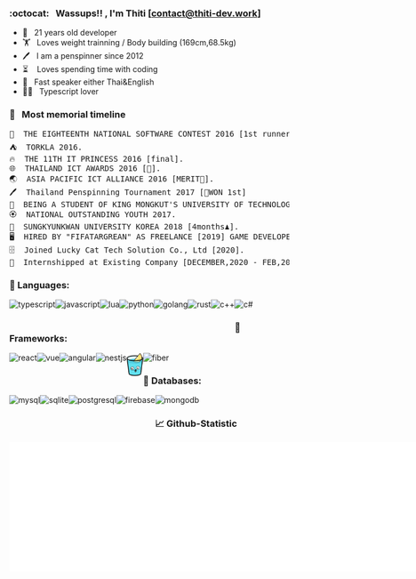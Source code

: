 ### :octocat: &nbsp; Wassups!! , I'm Thiti [contact@thiti-dev.work]

- 🏹 &nbsp; 21 years old developer
- 🏋️ &nbsp; Loves weight trainning / Body building (169cm,68.5kg)
- 🖊️ &nbsp; I am a penspinner since 2012
- ⏳ &nbsp;&nbsp;   Loves spending time with coding
- 👄 &nbsp; Fast speaker either Thai&English
- 🏴‍☠️ &nbsp; Typescript lover

<!---
### 💫 &nbsp; Comfortable stack tools
| 🌊 | 🌊 | 🎋 | 🐦 | 🦍 | 🦧 | 🦁 |
|:-----:|:-----:|:-----:|:-----:|:-----:|:-----:|:-----:|
| <b>React</b> | <b>React-Native</b> | <b>Vue</b> | <b>Angular</b> | <b>Express</b> | <b>go-fiber & gin-gonic</b> | <b>Nestjs</b> |
--->

### 🎲  &nbsp; Most memorial timeline
<pre>
🥇 &nbsp;THE EIGHTEENTH NATIONAL SOFTWARE CONTEST 2016 [1st runner up gold medal].
⛺️ &nbsp;TORKLA 2016.
🔥 &nbsp;THE 11TH IT PRINCESS 2016 [final].
🌐 &nbsp;THAILAND ICT AWARDS 2016 [🥇].
🌏 &nbsp;ASIA PACIFIC ICT ALLIANCE 2016 [MERIT🏅].
🖊️ &nbsp;Thailand Penspinning Tournament 2017 [🥇WON 1st]
📜 &nbsp;BEING A STUDENT OF KING MONGKUT'S UNIVERSITY OF TECHNOLOGY THONBURI 2017.
🏵️ &nbsp;NATIONAL OUTSTANDING YOUTH 2017.
🏫 &nbsp;SUNGKYUNKWAN UNIVERSITY KOREA 2018 [4months♟️].
🖥️ &nbsp;HIRED BY "FIFATARGREAN" AS FREELANCE [2019] GAME DEVELOPER [nodejs,react,vue,jquery] (4 months)[ENDED].
🗄️ &nbsp;Joined Lucky Cat Tech Solution Co., Ltd [2020].
💼 &nbsp;Internshipped at Existing Company [DECEMBER,2020 - FEB,2021].
</pre>

### 🔨 Languages:
<img align="left" src="https://cdn.iconscout.com/icon/free/png-256/typescript-3521774-2945272.png" alt="typescript" height="42px"/>
<img align="left" src="https://cdn.iconscout.com/icon/free/png-256/javascript-1-225993.png" alt="javascript" height="42px"/>
<img align="left" src="https://cdn.iconscout.com/icon/free/png-256/lua-3628897-3030037.png" alt="lua" height="42px"/>
<img align="left" src="https://cdn.iconscout.com/icon/free/png-256/python-3628999-3030224.png" alt="python" height="42px"/>
<img align="left" src="https://cdn.iconscout.com/icon/free/png-256/go-2752178-2284995.png" alt="golang" height="42px"/>
<img align="left" src="https://cdn.iconscout.com/icon/free/png-256/rust-3627930-3029156.png" alt="rust" height="42px"/>
<img align="left" src="https://cdn.iconscout.com/icon/free/png-256/c-4-226082.png" alt="c++" height="42px"/>
<img src="https://cdn.iconscout.com/icon/free/png-256/c-sharp-2-569585.png" alt="c#" height="42px"/>


### 🔨 Frameworks:
<img align="left" src="https://cdn.iconscout.com/icon/free/png-256/react-4-1175110.png" alt="react" height="42px"/>
<img align="left" src="https://cdn.iconscout.com/icon/free/png-256/vuejs-3-1175070.png" alt="vue" height="42px"/>
<img align="left" src="https://cdn.iconscout.com/icon/free/png-256/angular-3628622-3029847.png" alt="angular" height="42px"/>
<img align="left" src="https://cdn.icon-icons.com/icons2/2699/PNG/512/nestjs_logo_icon_169927.png" alt="nestjs" height="42px"/>
<img align="left" src="https://raw.githubusercontent.com/gin-gonic/logo/master/color.png" alt="gin-gonic" height="42px"/>
<img src="https://gofiber.io/assets/images/logo.svg" alt="fiber" height="42px"/>

### 🔨 Databases:
<img align="left" src="https://cdn.iconscout.com/icon/free/png-256/mysql-3628940-3030165.png" alt="mysql" height="42px"/>
<img align="left" src="https://cdn.iconscout.com/icon/free/png-256/sqlite-282687.png" alt="sqlite" height="42px"/>
<img align="left" src="https://cdn.iconscout.com/icon/free/png-256/postgresql-11-1175122.png" alt="postgresql" height="42px"/>
<img align="left" src="https://cdn.iconscout.com/icon/free/png-256/firebase-3521427-2944871.png" alt="firebase" height="42px"/>
<img src="https://cdn.iconscout.com/icon/free/png-256/mongodb-3-1175138.png" alt="mongodb" height="42px"/>


### 📈 Github-Statistic
<!---![GITHUB_STAT_OVERALL](https://github-readme-stats.vercel.app/api?username=thiti-dev&show_icons=true&theme=material-palenight&count_private=true&include_all_commits=true&hide_title=false&line_height=21) --->
<!--- ![GITHUB_MOST_USED_LANG_STAT](https://github-readme-stats.vercel.app/api/top-langs/?username=thiti-dev&layout=compact) --->
<!--- ![GITHUB_MOST_USED_LANG_STAT](https://raw.githubusercontent.com/Thiti-Dev/github-stats/50dbb2ca6d0f6f98ea4040d19e22b08bebd96a5f/generated/languages.svg) --->


<div align="center">
  <div style="display: flex; align-items: flex-start;">
       <!--- <img src="https://github-readme-stats.vercel.app/api?username=thiti-dev&show_icons=true&theme=material-palenight&count_private=true&include_all_commits=true&hide_title=false&line_height=21" width="450"/> --->
          <img src="https://raw.githubusercontent.com/thiti-dev/github-stats/master/generated/overview.svg" hegiht="400" width="400"/>
<img src="https://raw.githubusercontent.com/thiti-dev/github-stats/master/generated/languages.svg" hegiht="400" width="400"/>
  </div>
</div>
